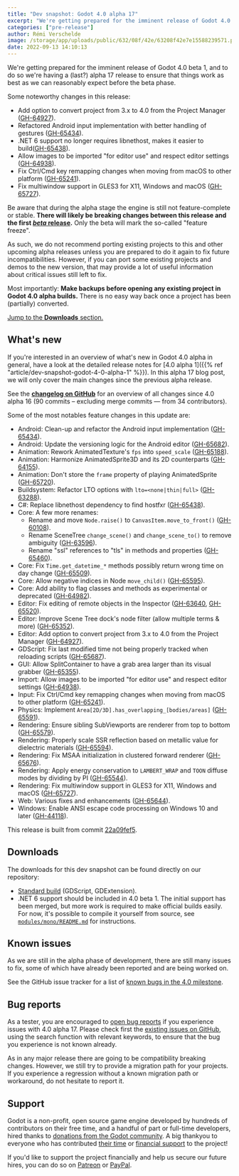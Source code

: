 ```yaml
---
title: "Dev snapshot: Godot 4.0 alpha 17"
excerpt: "We're getting prepared for the imminent release of Godot 4.0 beta 1, and to do so we're having a (last?) alpha 17 release to ensure that things work as best as we can reasonably expect before the beta phase."
categories: ["pre-release"]
author: Rémi Verschelde
image: /storage/app/uploads/public/632/08f/42e/63208f42e7e15588239571.png
date: 2022-09-13 14:10:13
---
```


We're getting prepared for the imminent release of Godot 4.0 beta 1, and to do so we're having a (last?) alpha 17 release to ensure that things work as best as we can reasonably expect before the beta phase.

Some noteworthy changes in this release:

- Add option to convert project from 3.x to 4.0 from the Project Manager ([GH-64927](https://github.com/godotengine/godot/pull/64927)).
- Refactored Android input implementation with better handling of gestures ([GH-65434](https://github.com/godotengine/godot/pull/65434)).
- .NET 6 support no longer requires libnethost, makes it easier to build([GH-65438](https://github.com/godotengine/godot/pull/65438)).
- Allow images to be imported "for editor use" and respect editor settings ([GH-64938](https://github.com/godotengine/godot/pull/64938)).
- Fix Ctrl/Cmd key remapping changes when moving from macOS to other platform ([GH-65241](https://github.com/godotengine/godot/pull/65241)).
- Fix multiwindow support in GLES3 for X11, Windows and macOS ([GH-65727](https://github.com/godotengine/godot/pull/65727)).

Be aware that during the alpha stage the engine is still not feature-complete or stable. **There will likely be breaking changes between this release and the first [*beta* release](https://en.wikipedia.org/wiki/Software_release_life_cycle#Beta).** Only the beta will mark the so-called "feature freeze".

As such, we do not recommend porting existing projects to this and other upcoming alpha releases unless you are prepared to do it again to fix future incompatibilities. However, if you can port some existing projects and demos to the new version, that may provide a lot of useful information about critical issues still left to fix.

Most importantly: **Make backups before opening any existing project in Godot 4.0 alpha builds.** There is no easy way back once a project has been (partially) converted.

[Jump to the **Downloads** section.](#downloads)

## What's new

If you're interested in an overview of what's new in Godot 4.0 alpha in general, have a look at the detailed release notes for [4.0 alpha 1]({{% ref "article/dev-snapshot-godot-4-0-alpha-1" %}}). In this alpha 17 blog post, we will only cover the main changes since the previous alpha release.

See the [**changelog on GitHub**](https://github.com/godotengine/godot/compare/86dd3f312c4ff8ef8be04b9a210415d21f2ca269...22a09fef5d56fc7c37d70118532509076ebd7b12) for an overview of all changes since 4.0 alpha 16 (90 commits – excluding merge commits ― from 34 contributors).

Some of the most notables feature changes in this update are:

- Android: Clean-up and refactor the Android input implementation ([GH-65434](https://github.com/godotengine/godot/pull/65434)).
- Android: Update the versioning logic for the Android editor ([GH-65682](https://github.com/godotengine/godot/pull/65682)).
- Animation: Rework AnimatedTexture's `fps` into `speed_scale` ([GH-65188](https://github.com/godotengine/godot/pull/65188)).
- Animation: Harmonize AnimatedSprite3D and its 2D counterparts ([GH-64155](https://github.com/godotengine/godot/pull/64155)).
- Animation: Don't store the `frame` property of playing AnimatedSprite ([GH-65720](https://github.com/godotengine/godot/pull/65720)).
- Buildsystem: Refactor LTO options with `lto=<none|thin|full>` ([GH-63288](https://github.com/godotengine/godot/pull/63288)).
- C#: Replace libnethost dependency to find hostfxr ([GH-65438](https://github.com/godotengine/godot/pull/65438)).
- Core: A few more renames:
  * Rename and move `Node.raise()` to `CanvasItem.move_to_front()` ([GH-60108](https://github.com/godotengine/godot/pull/60108)).
  * Rename SceneTree `change_scene()` and `change_scene_to()` to remove ambiguity ([GH-63596](https://github.com/godotengine/godot/pull/63596)).
  * Rename "ssl" references to "tls" in methods and properties ([GH-65460](https://github.com/godotengine/godot/pull/65460)).
- Core: Fix `Time.get_datetime_*` methods possibly return wrong time on day change ([GH-65509](https://github.com/godotengine/godot/pull/65509)).
- Core: Allow negative indices in Node `move_child()` ([GH-65595](https://github.com/godotengine/godot/pull/65595)).
- Core: Add ability to flag classes and methods as experimental or deprecated ([GH-64982](https://github.com/godotengine/godot/pull/64982)).
- Editor: Fix editing of remote objects in the Inspector ([GH-63640](https://github.com/godotengine/godot/pull/63640), [GH-65520](https://github.com/godotengine/godot/pull/65520)).
- Editor: Improve Scene Tree dock's node filter (allow multiple terms & more) ([GH-65352](https://github.com/godotengine/godot/pull/65352)).
- Editor: Add option to convert project from 3.x to 4.0 from the Project Manager ([GH-64927](https://github.com/godotengine/godot/pull/64927)).
- GDScript: Fix last modified time not being properly tracked when reloading scripts ([GH-65687](https://github.com/godotengine/godot/pull/65687)).
- GUI: Allow SplitContainer to have a grab area larger than its visual grabber ([GH-65355](https://github.com/godotengine/godot/pull/65355)).
- Import: Allow images to be imported "for editor use" and respect editor settings ([GH-64938](https://github.com/godotengine/godot/pull/64938)).
- Input: Fix Ctrl/Cmd key remapping changes when moving from macOS to other platform ([GH-65241](https://github.com/godotengine/godot/pull/65241)).
- Physics:  Implement `Area[2D/3D].has_overlapping_[bodies/areas]` ([GH-65591](https://github.com/godotengine/godot/pull/65591)).
- Rendering: Ensure sibling SubViewports are renderer from top to bottom ([GH-65579](https://github.com/godotengine/godot/pull/65579)).
- Rendering: Properly scale SSR reflection based on metallic value for dielectric materials ([GH-65594](https://github.com/godotengine/godot/pull/65594)).
- Rendering: Fix MSAA initialization in clustered forward renderer ([GH-65676](https://github.com/godotengine/godot/pull/65676)).
- Rendering: Apply energy conservation to `LAMBERT_WRAP` and `TOON` diffuse modes by dividing by PI ([GH-65544](https://github.com/godotengine/godot/pull/65544)).
- Rendering: Fix multiwindow support in GLES3 for X11, Windows and macOS ([GH-65727](https://github.com/godotengine/godot/pull/65727)).
- Web: Various fixes and enhancements ([GH-65644](https://github.com/godotengine/godot/pull/65644)).
- Windows: Enable ANSI escape code processing on Windows 10 and later ([GH-44118](https://github.com/godotengine/godot/pull/44118)).

This release is built from commit [22a09fef5](https://github.com/godotengine/godot/commit/22a09fef5d56fc7c37d70118532509076ebd7b12).

<a id="downloads"></a>
## Downloads

The downloads for this dev snapshot can be found directly on our repository:

* [Standard build](https://downloads.tuxfamily.org/godotengine/4.0/alpha17/) (GDScript, GDExtension).
* .NET 6 support should be included in 4.0 beta 1. The initial support has been merged, but more work is required to make official builds easily. For now, it's possible to compile it yourself from source, see [`modules/mono/README.md`](https://github.com/godotengine/godot/blob/master/modules/mono/README.md) for instructions.

## Known issues

As we are still in the alpha phase of development, there are still many issues to fix, some of which have already been reported and are being worked on.

See the GitHub issue tracker for a list of [known bugs in the 4.0 milestone](https://github.com/godotengine/godot/issues?q=is%3Aissue+is%3Aopen+milestone%3A4.0+label%3Abug+).

## Bug reports

As a tester, you are encouraged to [open bug reports](https://github.com/godotengine/godot/issues) if you experience issues with 4.0 alpha 17. Please check first the [existing issues on GitHub](https://github.com/godotengine/godot/issues), using the search function with relevant keywords, to ensure that the bug you experience is not known already.

As in any major release there are going to be compatibility breaking changes. However, we still try to provide a migration path for your projects. If you experience a regression without a known migration path or workaround, do not hesitate to report it.

## Support

Godot is a non-profit, open source game engine developed by hundreds of contributors on their free time, and a handful of part or full-time developers, hired thanks to [donations from the Godot community](https://godotengine.org/donate). A big thankyou to everyone who has contributed [their time](https://github.com/godotengine/godot/blob/master/AUTHORS.md) or [financial support](https://github.com/godotengine/godot/blob/master/DONORS.md) to the project!

If you'd like to support the project financially and help us secure our future hires, you can do so on [Patreon](https://www.patreon.com/godotengine) or [PayPal](https://godotengine.org/donate).
